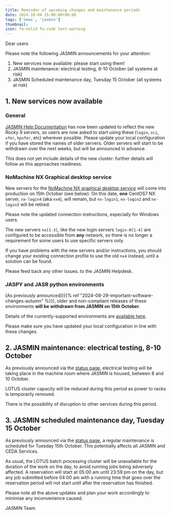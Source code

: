 ```yaml
---
title: Reminder of upcoming changes and maintenance periods
date: 2024-10-04 15:00:00+00:00
tags: ['news', 'jasmin']
thumbnail: 
icon: fa-solid fa-code text-warning
---
```


Dear users

Please note the following JASMIN announcements for your attention:

1. New services now available: please start using them!
2. JASMIN maintenance: electrical testing, 8-10 October (all systems at risk)
3. JASMIN Scheduled maintenance day, Tuesday 15 October (all systems at risk)

## 1\. New services now available

### General

[JASMIN Help Documentation](https://help.jasmin.ac.uk) has now been updated to reflect the new Rocky 9 servers, so users are now asked to start using these (`login`, `sci`, `xfer`, `hpxfer`, etc) wherever possible.
Please update your local configuration if you have stored the names of older servers.
Older servers will start to be withdrawn over the next weeks, but will be announced in advance.

This does not yet include details of the new cluster: further details will follow as this approaches readiness.

### NoMachine NX Graphical desktop service

New servers for the [NoMachine NX graphical desktop service](https://help.jasmin.ac.uk/docs/interactive-computing/graphical-linux-desktop-access-using-nx/) will come into production on
15th October (see below). On this date, **one** CentOS7 NX server, `nx-login4` (aka `nx4`), will remain, but `nx-login1`, `nx-login2` and `nx-login3` will be retired.

Please note the updated connection instructions, especially for Windows users.

The new servers `nx[1-3]`, like the new login servers `login-0[1-4]` are configured to be
accessible from **any** network, so there is no longer a requirement for some users to use specific servers only.

If you have problems with the new servers and/or instructions, you should change your existing connection profile to use the old `nx4` instead, until a solution can be found.

Please feed back any other issues. to the JASMIN Helpdesk.

### JASPY and JASR python environments

[As previously announced]({{% ref "2024-08-29-important-software-changes-autumn" %}}), older and non-compliant releases of these environments **will be withdrawn from JASMIN on 15th October**.

Details of the currently-supported environments are [available here](https://help.jasmin.ac.uk/docs/software-on-jasmin/jaspy-envs/).

Please make sure you have updated your local configuration in line with these changes.

## 2\. JASMIN maintenance: electrical testing, 8-10 October

As previously announced via the [status page](/status), electrical testing will be taking
place in the machine room where JASMIN is housed, between 8 and 10 October.

LOTUS cluster capacity will be reduced during this period as power to racks is temporarily removed.

There is the possibility of disruption to other services during this period.

## 3\. JASMIN scheduled maintenance day, Tuesday 15 October

As previously announced via the [status page](https://www.ceda.ac.uk/status), a regular maintenance is scheduled for
Tuesday 15th October. This potentially affects all JASMIN and CEDA Services.

As usual, the LOTUS batch processing cluster will be unavailable for the duration of the work on the day, to avoid running jobs being adversely affected. A reservation will start at 05:00 am until 23:59 pm on the day, but any job submitted before 04:00 am with a running time that goes over the reservation period will not start until after the reservation has finished.


Please note all the above updates and plan your work accordingly to minimise any inconvenience caused.

JASMIN Team
